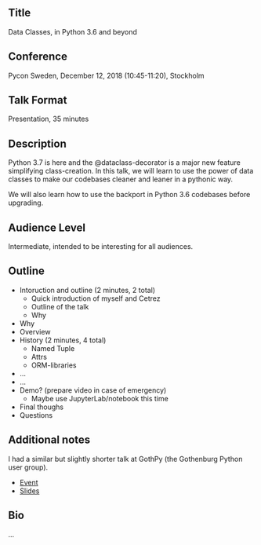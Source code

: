 ## Title
Data Classes, in Python 3.6 and beyond

## Conference
Pycon Sweden, December 12, 2018 (10:45-11:20), Stockholm

## Talk Format
Presentation, 35 minutes

## Description
Python 3.7 is here and the @dataclass-decorator is a major new feature 
simplifying class-creation. In this talk, we will learn to use the power of 
data classes to make our codebases cleaner and leaner in a pythonic way.

We will also learn how to use the backport in Python 3.6 codebases before 
upgrading.

## Audience Level
Intermediate, intended to be interesting for all audiences.

## Outline
 - Intoruction and outline (2 minutes, 2 total)
   - Quick introduction of myself and Cetrez
   - Outline of the talk
   - Why
 - Why
 - Overview
 - History (2 minutes, 4 total)
   - Named Tuple
   - Attrs
   - ORM-libraries
 - ...
 - ...
 - Demo? (prepare video in case of emergency)
   - Maybe use JupyterLab/notebook this time
 - Final thoughs
 - Questions

## Additional notes
I had a similar but slightly shorter talk at GothPy (the Gothenburg Python user
group). 
 - [Event](https://www.meetup.com/GothPy/events/249499024/)
 - [Slides](https://slides.com/hultner/python-dataclasses-gothpy-alexander-hultner#/)

## Bio
...

